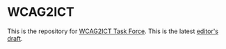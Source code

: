 
# WCAG2ICT

This is the repository for [WCAG2ICT Task Force](https://www.w3.org/WAI/GL/task-forces/wcag2ict/). This is the latest [editor's draft](https://w3c.github.io/wcag2ict/).
